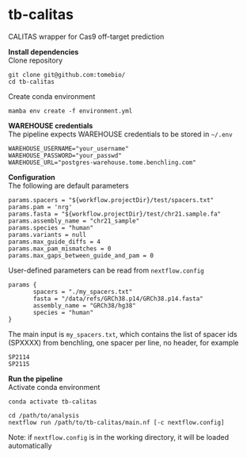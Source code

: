 # tb-calitas

CALITAS wrapper for Cas9 off-target prediction 

**Install dependencies**\
Clone repository
```
git clone git@github.com:tomebio/
cd tb-calitas
```
Create conda environment
```
mamba env create -f environment.yml
```
**WAREHOUSE credentials**\
The pipeline expects WAREHOUSE credentials to be stored in `~/.env`
```
WAREHOUSE_USERNAME="your_username"
WAREHOUSE_PASSWORD="your_passwd"
WAREHOUSE_URL="postgres-warehouse.tome.benchling.com"
```
**Configuration**\
The following are default parameters 
```
params.spacers = "${workflow.projectDir}/test/spacers.txt"
params.pam = 'nrg'
params.fasta = "${workflow.projectDir}/test/chr21.sample.fa"
params.assembly_name = "chr21_sample"
params.species = "human"
params.variants = null
params.max_guide_diffs = 4
params.max_pam_mismatches = 0
params.max_gaps_between_guide_and_pam = 0
```
User-defined parameters can be read from `nextflow.config`
```
params {
       spacers = "./my_spacers.txt"
       fasta = "/data/refs/GRCh38.p14/GRCh38.p14.fasta"
       assembly_name = "GRCh38/hg38"
       species = "human"
}
```
The main input is `my_spacers.txt`, which contains the list of spacer ids (SPXXXX) from benchling, one spacer per line, no header, for example
```
SP2114
SP2115
```
**Run the pipeline**\
Activate conda environment
```
conda activate tb-calitas
```

```
cd /path/to/analysis
nextflow run /path/to/tb-calitas/main.nf [-c nextflow.config]
```
Note: if `nextflow.config` is in the working directory, it will be loaded automatically